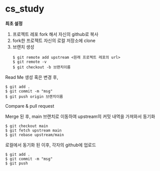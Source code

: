 # cs_study

**최초 설정**

1. 프로젝트 레포 fork 해서 자신의 github로 복사
2. fork한 프로젝트 자신의 로컬 저장소에 clone
3. 브랜치 생성
   ```
   $ git remote add upstream <원래 프로젝트 레포의 url>
   $ git remote -v
   $ git checkout -b 브랜치이름
   ```

Read Me 생성 혹은 변경 후,

```
$ git add .
$ git commit -m "msg"
$ git push origin 브랜치이름
```

Compare & pull request

Merge 된 후, main 브랜치로 이동하여 upstream의 커밋 내역을 가져와서 동기화

```
$ git checkout main
$ git fetch upstream main
$ git rebase upstream/main
```

로컬에서 동기화 된 이후, 각자의 github에 업로드

```
$ git add .
$ git commit -m "msg"
$ git push
```
